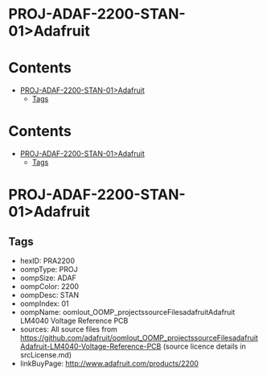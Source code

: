 
PROJ-ADAF-2200-STAN-01>Adafruit
===============================

Contents
========

* [PROJ-ADAF-2200-STAN-01>Adafruit](#proj-adaf-2200-stan-01adafruit)
	* [Tags](#tags)

Contents
========

* [PROJ-ADAF-2200-STAN-01>Adafruit](#proj-adaf-2200-stan-01adafruit)
	* [Tags](#tags)

# PROJ-ADAF-2200-STAN-01>Adafruit

## Tags

- hexID: PRA2200
- oompType: PROJ
- oompSize: ADAF
- oompColor: 2200
- oompDesc: STAN
- oompIndex: 01
- oompName: oomlout_OOMP_projectssourceFilesadafruitAdafruit LM4040 Voltage Reference PCB
- sources: All source files from https://github.com/adafruit/oomlout_OOMP_projectssourceFilesadafruitAdafruit-LM4040-Voltage-Reference-PCB (source licence details in srcLicense.md)
- linkBuyPage: http://www.adafruit.com/products/2200
